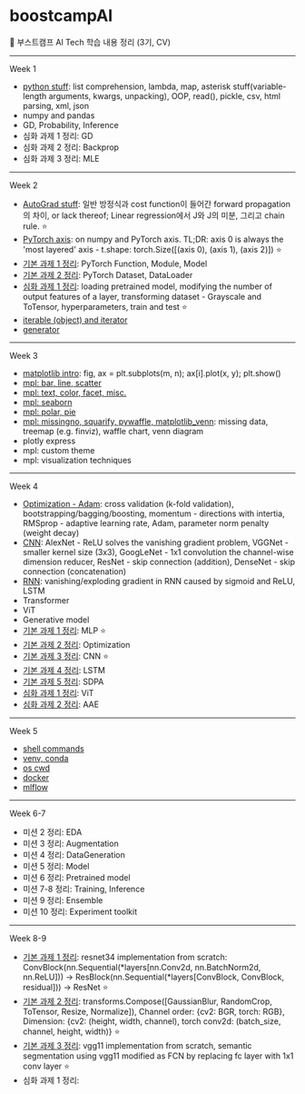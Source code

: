 # boostcampAI

:duck: 부스트캠프 AI Tech 학습 내용 정리 (3기, CV)

---

Week 1

- [python stuff](https://github.com/star-bits/boostcampAI/blob/main/W1/%EC%A0%95%EB%A6%AC_python_stuff.ipynb): list comprehension, lambda, map, asterisk stuff(variable-length arguments, kwargs, unpacking), OOP, read(), pickle, csv, html parsing, xml, json
- numpy and pandas
- GD, Probability, Inference
- 심화 과제 1 정리: GD
- 심화 과제 2 정리: Backprop
- 심화 과제 3 정리: MLE

---

Week 2

- [AutoGrad stuff](https://github.com/star-bits/boostcampAI/blob/main/W2/%EC%A0%95%EB%A6%AC_PyTorch_AutoGrad.ipynb): 일반 방정식과 cost function이 들어간 forward propagation의 차이, or lack thereof; Linear regression에서 J와 J의 미분, 그리고 chain rule. ⭐
- [PyTorch axis](https://github.com/star-bits/boostcampAI/blob/main/W2/%E1%84%8C%E1%85%A5%E1%86%BC%E1%84%85%E1%85%B5_numpy_PyTorch_axis.ipynb): on numpy and PyTorch axis. TL;DR: axis 0 is always the 'most layered' axis - t.shape: torch.Size([(axis 0), (axis 1), (axis 2)]) ⭐
- [기본 과제 1 정리](https://github.com/star-bits/boostcampAI/blob/main/W2/%E1%84%8C%E1%85%A5%E1%86%BC%E1%84%85%E1%85%B5_%E1%84%80%E1%85%B5%E1%84%87%E1%85%A9%E1%86%AB1_Custom_Model.ipynb): PyTorch Function, Module, Model
- [기본 과제 2 정리](https://github.com/star-bits/boostcampAI/blob/main/W2/%E1%84%8C%E1%85%A5%E1%86%BC%E1%84%85%E1%85%B5_%EA%B8%B0%EB%B3%B82_Custom_Dataset_%26_Custom_DataLoader.ipynb): PyTorch Dataset, DataLoader
- [심화 과제 1 정리](https://github.com/star-bits/boostcampAI/blob/main/W2/%E1%84%8C%E1%85%A5%E1%86%BC%E1%84%85%E1%85%B5_%E1%84%89%E1%85%B5%E1%86%B7%E1%84%92%E1%85%AA1_Transfer_Learning_%26_Hyperparameter_Tuning.ipynb): loading pretrained model, modifying the number of output features of a layer, transforming dataset - Grayscale and ToTensor, hyperparameters, train and test ⭐
- [iterable (object) and iterator](https://github.com/star-bits/boostcampAI/blob/main/W2/%E1%84%8C%E1%85%A5%E1%86%BC%E1%84%85%E1%85%B5_iterable_iterator.ipynb)
- [generator](https://github.com/star-bits/boostcampAI/blob/main/W2/%EC%A0%95%EB%A6%AC_generator.ipynb)

---

Week 3

- [matplotlib intro](https://github.com/star-bits/boostcampAI/blob/main/W3/%EC%A0%95%EB%A6%AC_matplotlib.ipynb): fig, ax = plt.subplots(m, n); ax[i].plot(x, y); plt.show()
- [mpl: bar, line, scatter](https://github.com/star-bits/boostcampAI/blob/main/W3/%EC%A0%95%EB%A6%AC_mpl_bar_line_scatter.ipynb)
- [mpl: text, color, facet, misc.](https://github.com/star-bits/boostcampAI/blob/main/W3/%EC%A0%95%EB%A6%AC_mpl_text_color_facet_misc.ipynb)
- [mpl: seaborn](https://github.com/star-bits/boostcampAI/blob/main/W3/%E1%84%8C%E1%85%A5%E1%86%BC%E1%84%85%E1%85%B5_mpl_seaborn.ipynb)
- [mpl: polar, pie](https://github.com/star-bits/boostcampAI/blob/main/W3/%EC%A0%95%EB%A6%AC_mpl_polar_pie.ipynb)
- [mpl: missingno, squarify, pywaffle, matplotlib_venn](https://github.com/star-bits/boostcampAI/blob/main/W3/%EC%A0%95%EB%A6%AC_mpl_missing_treemap_waffle_venn.ipynb): missing data, treemap (e.g. finviz), waffle chart, venn diagram
- plotly express
- mpl: custom theme
- mpl: visualization techniques

---

Week 4

- [Optimization - Adam](https://github.com/star-bits/boostcampAI/blob/main/W4/%E1%84%8C%E1%85%A5%E1%86%BC%E1%84%85%E1%85%B5_Optimization_Adam.ipynb): cross validation (k-fold validation), bootstrapping/bagging/boosting, momentum - directions with intertia, RMSprop - adaptive learning rate, Adam, parameter norm penalty (weight decay) 
- [CNN](https://github.com/star-bits/boostcampAI/blob/main/W4/%EC%A0%95%EB%A6%AC_CNN.ipynb): AlexNet - ReLU solves the vanishing gradient problem, VGGNet - smaller kernel size (3x3), GoogLeNet - 1x1 convolution the channel-wise dimension reducer, ResNet - skip connection (addition), DenseNet - skip connection (concatenation) 
- [RNN](https://github.com/star-bits/boostcampAI/blob/main/W4/%E1%84%8C%E1%85%A5%E1%86%BC%E1%84%85%E1%85%B5_RNN.ipynb): vanishing/exploding gradient in RNN caused by sigmoid and ReLU, LSTM
- Transformer
- ViT
- Generative model
- [기본 과제 1 정리](https://github.com/star-bits/boostcampAI/blob/main/W4/%E1%84%8C%E1%85%A5%E1%86%BC%E1%84%85%E1%85%B5_%E1%84%80%E1%85%B5%E1%84%87%E1%85%A9%E1%86%AB1_MLP.ipynb): MLP ⭐
- [기본 과제 2 정리](https://github.com/star-bits/boostcampAI/blob/main/W4/%EC%A0%95%EB%A6%AC_%EA%B8%B0%EB%B3%B82_Optimization.ipynb): Optimization
- [기본 과제 3 정리](https://github.com/star-bits/boostcampAI/blob/main/W4/%EC%A0%95%EB%A6%AC_%EA%B8%B0%EB%B3%B83_CNN.ipynb): CNN ⭐
- [기본 과제 4 정리](https://github.com/star-bits/boostcampAI/blob/main/W4/%EC%A0%95%EB%A6%AC_%EA%B8%B0%EB%B3%B84_LSTM.ipynb): LSTM
- [기본 과제 5 정리](https://github.com/star-bits/boostcampAI/blob/main/W4/%EC%A0%95%EB%A6%AC_%EA%B8%B0%EB%B3%B85_SDPA.ipynb): SDPA
- [심화 과제 1 정리](https://github.com/star-bits/boostcampAI/blob/main/W4/%EC%A0%95%EB%A6%AC_%EC%8B%AC%ED%99%941_ViT.ipynb): ViT
- [심화 과제 2 정리](https://github.com/star-bits/boostcampAI/blob/main/W4/%EC%A0%95%EB%A6%AC_%EC%8B%AC%ED%99%942_AAE.ipynb): AAE

---

Week 5

- [shell commands](https://github.com/star-bits/boostcampAI/blob/main/W5/%EC%A0%95%EB%A6%AC_shell_commands.ipynb)
- [venv, conda](https://github.com/star-bits/boostcampAI/blob/main/W5/%EC%A0%95%EB%A6%AC_venv_conda.ipynb)
- [os cwd](https://github.com/star-bits/boostcampAI/blob/main/W5/%E1%84%8C%E1%85%A5%E1%86%BC%E1%84%85%E1%85%B5_os_cwd.ipynb)
- [docker](https://github.com/star-bits/boostcampAI/blob/main/W5/%EC%A0%95%EB%A6%AC_docker.ipynb)
- [mlflow](https://github.com/star-bits/boostcampAI/blob/main/W5/%EC%A0%95%EB%A6%AC_mlflow.ipynb)

---

Week 6-7

- 미션 2 정리: EDA
- 미션 3 정리: Augmentation
- 미션 4 정리: DataGeneration
- 미션 5 정리: Model
- 미션 6 정리: Pretrained model
- 미션 7-8 정리: Training, Inference
- 미션 9 정리: Ensemble
- 미션 10 정리: Experiment toolkit

---

Week 8-9

- [기본 과제 1 정리](https://github.com/star-bits/boostcampAI/blob/main/W8-9/%EC%A0%95%EB%A6%AC_Resnet_Implementation_Image_Classification.ipynb): resnet34 implementation from scratch: ConvBlock(nn.Sequential(\*layers[nn.Conv2d, nn.BatchNorm2d, nn.ReLU])) -> ResBlock(nn.Sequential(\*layers[ConvBlock, ConvBlock, residual])) -> ResNet ⭐
- [기본 과제 2 정리](https://github.com/star-bits/boostcampAI/blob/main/W8-9/%EC%A0%95%EB%A6%AC_Training_with_Data_Augmentation.ipynb): transforms.Compose([GaussianBlur, RandomCrop, ToTensor, Resize, Normalize]), Channel order: {cv2: BGR, torch: RGB}, Dimension: {cv2: (height, width, channel), torch conv2d: (batch_size, channel, height, width)} ⭐
- [기본 과제 3 정리](https://github.com/star-bits/boostcampAI/blob/main/W8-9/%EC%A0%95%EB%A6%AC_Classification_to_Segmentation.ipynb): vgg11 implementation from scratch, semantic segmentation using vgg11 modified as FCN by replacing fc layer with 1x1 conv layer ⭐
- 심화 과제 1 정리: 
